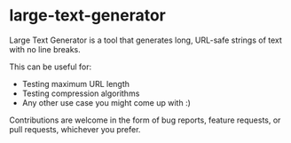 # large-text-generator

Large Text Generator is a tool that generates long, URL-safe strings of text with no line breaks.

This can be useful for:

* Testing maximum URL length
* Testing compression algorithms
* Any other use case you might come up with :)

Contributions are welcome in the form of bug reports, feature requests, or pull requests, whichever you prefer.
